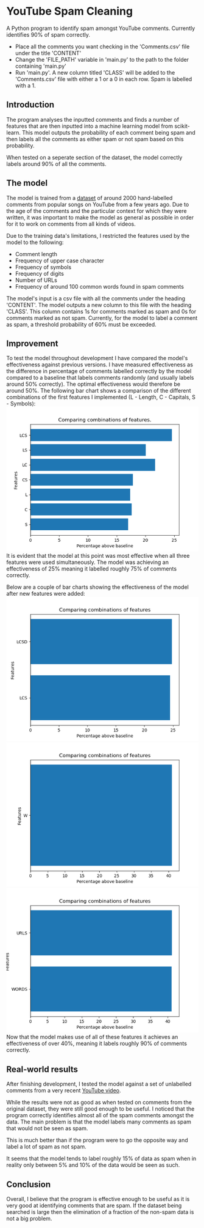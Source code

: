 # YouTube Spam Cleaning
A Python program to identify spam amongst YouTube comments. Currently identifies 90% of spam correctly.

*  Place all the comments you want checking in the 'Comments.csv' file under the title 'CONTENT'
* Change the 'FILE_PATH' variable in 'main.py' to the path to the folder containing 'main.py'
*  Run 'main.py'. A new column titled 'CLASS' will be added to the 'Comments.csv' file with either a 1 or a 0 in each row. Spam is labelled with a 1.

## Introduction
The program analyses the inputted comments and finds a number of features that are then inputted into a machine learning model from scikit-learn. This model outputs the probability of each comment being spam and then labels all the comments as either spam or not spam based on this probability.

When tested on a seperate section of the dataset, the model correctly labels around 90% of all the comments.

## The model
The model is trained from a [dataset](https://archive.ics.uci.edu/ml/machine-learning-databases/00380/) of around 2000 hand-labelled comments from popular songs on YouTube from a few years ago. Due to the age of the comments and the particular context for which they were written, it was important to make the model as general as possible in order for it to work on comments from all kinds of videos.

Due to the training data's limitations, I restricted the features used by the model to the following:
* Comment length
* Frequency of upper case character
* Frequency of symbols
* Frequency of digits
* Number of URLs
* Frequency of around 100 common words found in spam comments

The model's input is a csv file with all the comments under the heading 'CONTENT'. The model outputs a new column to this file with the heading 'CLASS'. This column contains 1s for comments marked as spam and 0s for comments marked as not spam. Currently, for the model to label a comment as spam, a threshold probability of 60% must be exceeded.

## Improvement

To test the model throughout development I have compared the model's effectiveness against previous versions. I have measured effectiveness as the difference in percentage of comments labelled correctly by the model compared to a baseline that labels comments randomly (and usually labels around 50% correctly). The optimal effectiveness would therefore be around 50%. The following bar chart shows a comparison of the different combinations of the first features I implemented (L - Length, C - Capitals, S - Symbols):
![LCS](https://raw.githubusercontent.com/jamesdtgoddard/YouTubeSpamCleaning/master/Training/Tests/LCS.png)It is evident that the model at this point was most effective when all three features were used simultaneously. The model was achieving an effectiveness of  25% meaning it labelled roughly 75% of comments correctly.

Below are a couple of bar charts showing the effectiveness of the model after new features were added:
![LCS](https://raw.githubusercontent.com/jamesdtgoddard/YouTubeSpamCleaning/master/Training/Tests/LCSD.png)![LCS](https://raw.githubusercontent.com/jamesdtgoddard/YouTubeSpamCleaning/master/Training/Tests/AllWords.png)
![LCS](https://raw.githubusercontent.com/jamesdtgoddard/YouTubeSpamCleaning/master/Training/Tests/URLS.png)Now that the model makes use of all of these features it achieves an effectiveness of over 40%, meaning it labels roughly 90% of comments correctly.

## Real-world results

After finishing development, I tested the model against a set of unlabelled comments from a very recent [YouTube video](https://www.youtube.com/watch?v=U1_0b7CkucA). 

While the results were not as good as when tested on comments from the original dataset, they were still good enough to be useful. I noticed that the program correctly identifies almost all of the spam comments amongst the data. The main problem is that the model labels many comments as spam that would not be seen as spam.

This is much better than if the program were to go the opposite way and label a lot of spam as not spam.

It seems that the model tends to label roughly 15% of data as spam when in reality only between 5% and 10% of the data would be seen as such.

## Conclusion

Overall, I believe that the program is effective enough to be useful as it is very good at identifying comments that are spam. If the dataset being searched is large then the elimination of a fraction of the non-spam data is not a big problem.
